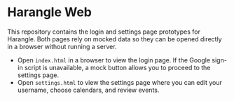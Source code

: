 # Harangle Web

This repository contains the login and settings page prototypes for Harangle. Both pages rely on mocked data so they can be opened directly in a browser without running a server.

- Open `index.html` in a browser to view the login page. If the Google sign-in script is unavailable, a mock button allows you to proceed to the settings page.
- Open `settings.html` to view the settings page where you can edit your username, choose calendars, and review events.
